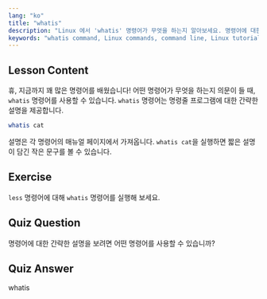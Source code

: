 ```yaml
---
lang: "ko"
title: "whatis"
description: "Linux 에서 'whatis' 명령어가 무엇을 하는지 알아보세요. 명령어에 대한 간략한 설명을 빠르게 얻을 수 있습니다. 초보자가 Linux 명령어를 이해하는 데 필수적입니다."
keywords: "whatis command, Linux commands, command line, Linux tutorial, Linux for beginners, command description, Linux guide"
---
```


## Lesson Content

휴, 지금까지 꽤 많은 명령어를 배웠습니다! 어떤 명령어가 무엇을 하는지 의문이 들 때, `whatis` 명령어를 사용할 수 있습니다. `whatis` 명령어는 명령줄 프로그램에 대한 간략한 설명을 제공합니다.

```bash
whatis cat
```

설명은 각 명령어의 매뉴얼 페이지에서 가져옵니다. `whatis cat`을 실행하면 짧은 설명이 담긴 작은 문구를 볼 수 있습니다.

## Exercise

`less` 명령어에 대해 `whatis` 명령어를 실행해 보세요.

## Quiz Question

명령어에 대한 간략한 설명을 보려면 어떤 명령어를 사용할 수 있습니까?

## Quiz Answer

whatis
